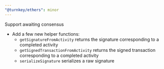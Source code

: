 ```yaml
---
"@turnkey/ethers": minor
---
```


Support awaiting consensus

- Add a few new helper functions:
  - `getSignatureFromActivity` returns the signature corresponding to a completed activity
  - `getSignedTransactionFromActivity` returns the signed transaction corresponding to a completed activity
  - `serializeSignature` serializes a raw signature
